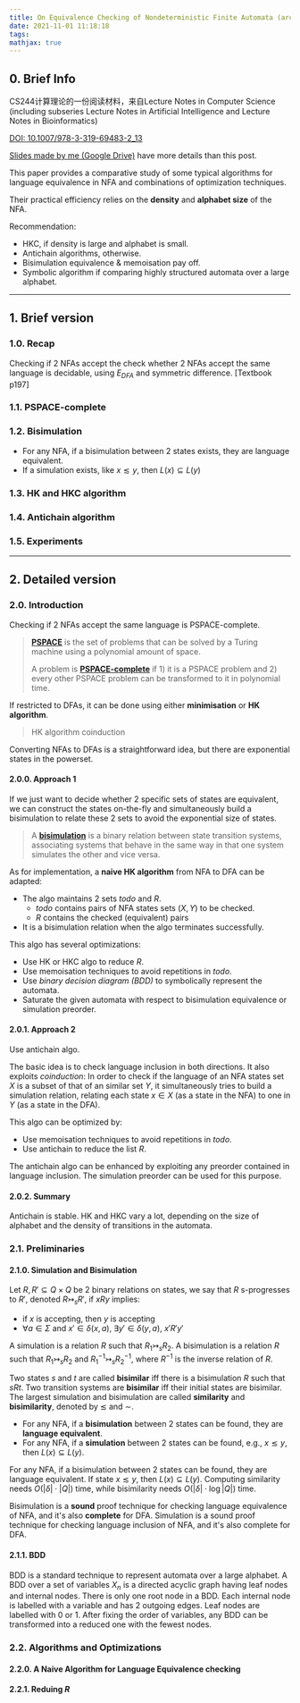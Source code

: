 ```yaml
---
title: On Equivalence Checking of Nondeterministic Finite Automata (archived)
date: 2021-11-01 11:18:18
tags:
mathjax: true
---
```


## 0. Brief Info

CS244计算理论的一份阅读材料，来自Lecture Notes in Computer Science (including subseries Lecture Notes in Artificial Intelligence and Lecture Notes in Bioinformatics)

[DOI: 10.1007/978-3-319-69483-2_13][doi]

[Slides made by me (Google Drive)][slides] have more details than this post.

<!--more-->

This paper provides a comparative study of some typical algorithms for language equivalence in NFA and combinations of optimization techniques.

Their practical efficiency relies on the **density** and **alphabet size** of the NFA.

Recommendation:

- HKC, if density is large and alphabet is small.
- Antichain algorithms, otherwise.
- Bisimulation equivalence & memoisation pay off.
- Symbolic algorithm if comparing highly structured automata over a large alphabet.

---

## 1. Brief version

### 1.0. Recap

Checking if 2 NFAs accept the check whether 2 NFAs accept the same language is decidable, using $E_{DFA}$ and symmetric difference. [Textbook p197]

### 1.1. PSPACE-complete

### 1.2. Bisimulation

- For any NFA, if a bisimulation between 2 states exists, they are language equivalent.
- If a simulation exists, like $x \lesssim y$, then $L(x) \subseteq L(y)$

### 1.3. HK and HKC algorithm

### 1.4. Antichain algorithm

### 1.5. Experiments

---

## 2. Detailed version

### 2.0. Introduction

Checking if 2 NFAs accept the same language is PSPACE-complete.

> [**PSPACE**][pspace] is the set of problems that can be solved by a Turing machine using a polynomial amount of space.
>
> A problem is [**PSPACE-complete**][pspace-complete] if 1) it is a PSPACE problem and 2) every other PSPACE problem can be transformed to it in polynomial time.

If restricted to DFAs, it can be done using either **minimisation** or **HK algorithm**.

> HK algorithm
> coinduction

Converting NFAs to DFAs is a straightforward idea, but there are exponential states in the powerset.

#### 2.0.0. Approach 1

If we just want to decide whether 2 specific sets of states are equivalent, we can construct the states on-the-fly and simultaneously build a bisimulation to relate these 2 sets to avoid the exponential size of states.

> A [**bisimulation**][bisimulation] is a binary relation between state transition systems, associating systems that behave in the same way in that one system simulates the other and vice versa.

As for implementation, a **naive HK algorithm** from NFA to DFA can be adapted: 

- The algo maintains 2 sets $todo$ and $R$.
  - $todo$ contains pairs of NFA states sets $(X, Y)$ to be checked.
  - $R$ contains the checked (equivalent) pairs
- It is a bisimulation relation when the algo terminates successfully.

This algo has several optimizations:

- Use HK or HKC algo to reduce $R$.
- Use memoisation techniques to avoid repetitions in $todo$.
- Use *binary decision diagram (BDD)* to symbolically represent the automata.
- Saturate the given automata with respect to bisimulation equivalence or simulation preorder.

#### 2.0.1. Approach 2

Use antichain algo.

The basic idea is to check language inclusion in both directions. It also exploits *coinduction*: In order to check if the language of an NFA states set $X$ is a subset of that of an similar set $Y$, it simultaneously tries to build a simulation relation, relating each state $x \in X$ (as a state in the NFA) to one in $Y$ (as a state in the DFA).

This algo can be optimized by:

- Use memoisation techniques to avoid repetitions in $todo$.
- Use antichain to reduce the list $R$.

The antichain algo can be enhanced by exploiting any preorder contained in language inclusion. The simulation preorder can be used for this purpose.

#### 2.0.2. Summary

Antichain is stable. HK and HKC vary a lot, depending on the size of alphabet and the density of transitions in the automata.

### 2.1. Preliminaries

#### 2.1.0. Simulation and Bisimulation

Let $R, R' \subseteq Q \times Q$ be 2 binary relations on states, we say that $R$ s-progresses to $R'$, denoted $R \rightarrowtail_s R'$, if $xRy$ implies:

- if $x$ is accepting, then $y$ is accepting
- $\forall a \in \Sigma$ and $x' \in \delta(x, a)$, $\exists y' \in \delta(y, a)$, $x'R'y'$

A simulation is a relation $R$ such that $R_1 \rightarrowtail_s R_2$. A bisimulation is a relation $R$ such that $R_1 \rightarrowtail_s R_2$ and $R_1^{-1} \rightarrowtail_s R_2^{-1}$, where $R^{-1}$ is the inverse relation of $R$.

Two states $s$ and $t$ are called **bisimilar** iff there is a bisimulation $R$ such that $sRt$. Two transition systems are **bisimilar** iff their initial states are bisimilar. The largest simulation and bisimulation are called **similarity** and **bisimilarity**, denoted by $\lesssim$ and $\sim$.

- For any NFA, if a **bisimulation** between 2 states can be found, they are **language equivalent**.
- For any NFA, if a **simulation** between 2 states can be found, e.g., $x \lesssim y$, then $L(x) \subseteq L(y)$.

For any NFA, if a bisimulation between 2 states can be found, they are language equivalent. If state $x \lesssim y$, then $L(x) \subseteq L(y)$. Computing similarity needs $O(|\delta| \cdot |Q|)$ time, while bisimilarity needs $O(|\delta| \cdot \log |Q|)$ time.

Bisimulation is a **sound** proof technique for checking language equivalence of NFA, and it's also **complete** for DFA. Simulation is a sound proof technique for checking language inclusion of NFA, and it's also complete for DFA.

#### 2.1.1. BDD

BDD is a standard technique to represent automata over a large alphabet. A BDD over a set of variables $X_n$ is a directed acyclic graph having leaf nodes and internal nodes. There is only one root node in a BDD. Each internal node is labelled with a variable and has 2 outgoing edges. Leaf nodes are labelled with 0 or 1. After fixing the order of variables, any BDD can be transformed into a reduced one with the fewest nodes.

### 2.2. Algorithms and Optimizations

#### 2.2.0. A Naive Algorithm for Language Equivalence checking

#### 2.2.1. Reduing $R$

[doi]: https://doi.org/10.1007/978-3-319-69483-2_13
[pspace]: https://en.wikipedia.org/wiki/PSPACE 'wikipedia'
[pspace-complete]: https://en.wikipedia.org/wiki/PSPACE-complete 'wikipedia'
[bisimulation]: https://en.wikipedia.org/wiki/Bisimulation 'wikipedia'
[slides]: https://drive.google.com/file/d/10DX1bm--yhuB1kTZseUyTdTcp641d7f0/view?usp=sharing 'google drive'
